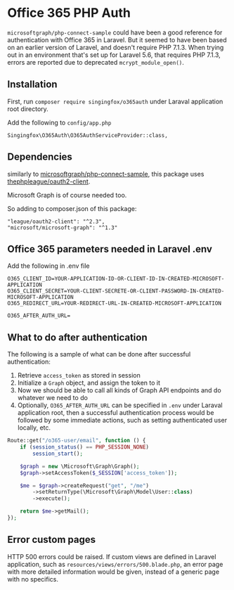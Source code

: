 # Office 365 PHP Auth

`microsoftgraph/php-connect-sample` could have been a good reference for authentication with Office 365 in Laravel. But it seemed to have been based on an earlier version of Laravel, and doesn't require PHP 7.1.3.  When trying out in an environment that's set up for Laravel 5.6, that requires PHP 7.1.3, errors are reported due to deprecated `mcrypt_module_open()`.

## Installation

First, run `composer require singingfox/o365auth` under Laraval application root directory.

Add the following to `config/app.php`

`Singingfox\O365Auth\O365AuthServiceProvider::class,`

## Dependencies

similarly to [microsoftgraph/php-connect-sample](https://github.com/microsoftgraph/php-connect-sample), this package uses 
[thephpleague/oauth2-client](https://github.com/thephpleague/oauth2-client).

Microsoft Graph is of course needed too.

So adding to composer.json of this package:

```
"league/oauth2-client": "^2.3",
"microsoft/microsoft-graph": "^1.3"
```

## Office 365 parameters needed in Laravel .env

Add the following in .env file 

```
O365_CLIENT_ID=YOUR-APPLICATION-ID-OR-CLIENT-ID-IN-CREATED-MICROSOFT-APPLICATION
O365_CLIENT_SECRET=YOUR-CLIENT-SECRETE-OR-CLIENT-PASSWORD-IN-CREATED-MICROSOFT-APPLICATION
O365_REDIRECT_URL=YOUR-REDIRECT-URL-IN-CREATED-MICROSOFT-APPLICATION

O365_AFTER_AUTH_URL=
```

## What to do after authentication

The following is a sample of what can be done after successful authentication:

1. Retrieve `access_token` as stored in session
2. Initialize a `Graph` object, and assign the token to it
3. Now we should be able to call all kinds of Graph API endpoints and do whatever we need to do
4. Optionally, `O365_AFTER_AUTH_URL` can be specified in `.env` under Laraval application root, then a successful authentication process would be followed by some immediate actions, such as setting authenticated user locally, etc.

```php
Route::get("/o365-user/email", function () {
    if (session_status() == PHP_SESSION_NONE)
        session_start();

    $graph = new \Microsoft\Graph\Graph();
    $graph->setAccessToken($_SESSION['access_token']);

    $me = $graph->createRequest("get", "/me")
        ->setReturnType(\Microsoft\Graph\Model\User::class)
        ->execute();

    return $me->getMail();
});
```
## Error custom pages

HTTP 500 errors could be raised.  If custom views are defined in Laravel application, such as `resources/views/errors/500.blade.php`, an error page with more detailed information would be given, instead of a generic page with no specifics.